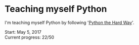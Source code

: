 # Teaching myself Python
I'm teaching myself Python by following '[Python the Hard Way](https://learnpythonthehardway.org/python3/)'.

Start: May 5, 2017  
Current progress: 22/50  
